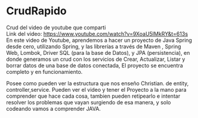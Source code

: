 # CrudRapido
Crud del video de youtube que comparti  
Link del video:
https://www.youtube.com/watch?v=9XoaU5IMkRY&t=613s
En este video de Youtube, aprendemos a hacer un proyecto de Java Spring desde cero, utilizando Spring, y las librerías a través de Maven , 
Spring Web, Lombok, Driver SQL (para la base de Datos), y JPA (persistencia), en donde generamos un crud con los servicios de 
Crear, Actualizar, Listar y borrar datos de una base de datos conectada, El proyecto se encuentra completo y en funcionamiento.

Posee como pueden ver la estructura que nos enseño Christian.
de entity, controller,service.
Pueden ver el video y tener el Proyecto a la mano para comprender que hace cada cosa, tambien pueden retipearlo e intentar 
resolver los problemas que vayan surgiendo de esa manera, y solo codeando vamos a comprender JAVA.

